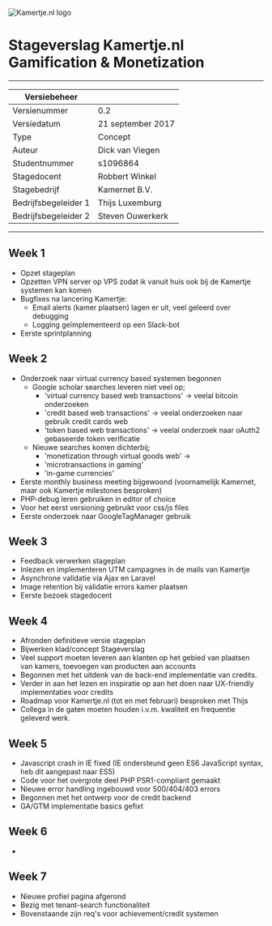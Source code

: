 ![Kamertje.nl logo](https://www.kamertje.nl/images/KLogo_Kleur-S.png "Kamertje.nl logo")
# Stageverslag Kamertje.nl Gamification & Monetization

---

| Versiebeheer| |
|---|---|
|Versienummer|0.2|
|Versiedatum|21 september 2017|
|Type|Concept|
|Auteur|Dick van Viegen|
|Studentnummer|s1096864|
|Stagedocent|Robbert Winkel|
|Stagebedrijf|Kamernet B.V.|
|Bedrijfsbegeleider 1|Thijs Luxemburg|
|Bedrijfsbegeleider 2|Steven Ouwerkerk|

---

## Week 1
* Opzet stageplan
* Opzetten VPN server op VPS zodat ik vanuit huis ook bij de Kamertje systemen kan komen
* Bugfixes na lancering Kamertje:
    * Email alerts (kamer plaatsen) lagen er uit, veel geleerd over debugging
    * Logging geïmplementeerd op een Slack-bot
* Eerste sprintplanning



## Week 2
* Onderzoek naar virtual currency based systemen begonnen
    * Google scholar searches leveren niet veel op;
        * 'virtual currency based web transactions' -> veelal bitcoin onderzoeken
        * 'credit based web transactions' -> veelal onderzoeken naar gebruik credit cards web
        * 'token based web transactions' -> veelal onderzoek naar oAuth2 gebaseerde token verificatie
    * Nieuwe searches komen dichterbij;
        * 'monetization through virtual goods web' ->
        * 'microtransactions in gaming'
        * 'in-game currencies'
* Eerste monthly business meeting bijgewoond (voornamelijk Kamernet, maar ook Kamertje milestones besproken)
* PHP-debug leren gebruiken in editor of choice
* Voor het eerst versioning gebruikt voor css/js files
* Eerste onderzoek naar GoogleTagManager gebruik

## Week 3
* Feedback verwerken stageplan
* Inlezen en implementeren UTM campagnes in de mails van Kamertje
* Asynchrone validatie via Ajax en Laravel
* Image retention bij validatie errors kamer plaatsen
* Eerste bezoek stagedocent

## Week 4
* Afronden definitieve versie stageplan
* Bijwerken klad/concept Stageverslag
* Veel support moeten leveren aan klanten op het gebied van plaatsen van kamers, toevoegen van producten aan accounts
* Begonnen met het uitdenk van de back-end implementatie van credits.
* Verder in aan het lezen en inspiratie op aan het doen naar UX-friendly implementaties voor credits
* Roadmap voor Kamertje.nl (tot en met februari) besproken met Thijs
* Collega in de gaten moeten houden i.v.m. kwaliteit en frequentie geleverd werk.

## Week 5
* Javascript crash in IE fixed (IE ondersteund geen ES6 JavaScript syntax, heb dit aangepast naar ES5)
* Code voor het overgrote deel PHP PSR1-compliant gemaakt
* Nieuwe error handling ingebouwd voor 500/404/403 errors
* Begonnen met het ontwerp voor de credit backend
* GA/GTM implementatie basics gefixt

## Week 6
*

## Week 7
* Nieuwe profiel pagina afgerond
* Bezig met tenant-search functionaliteit
* Bovenstaande zijn req's voor achievement/credit systemen
